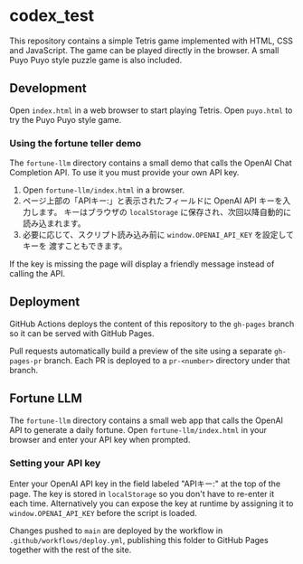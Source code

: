 # codex_test

This repository contains a simple Tetris game implemented with HTML, CSS and JavaScript. The game can be played directly in the browser. A small Puyo Puyo style puzzle game is also included.

## Development
Open `index.html` in a web browser to start playing Tetris.
Open `puyo.html` to try the Puyo Puyo style game.

### Using the fortune teller demo

The `fortune-llm` directory contains a small demo that calls the OpenAI Chat
Completion API. To use it you must provide your own API key.

1. Open `fortune-llm/index.html` in a browser.
2. ページ上部の「APIキー:」と表示されたフィールドに OpenAI API キーを入力します。
   キーはブラウザの `localStorage` に保存され、次回以降自動的に読み込まれます。
3. 必要に応じて、スクリプト読み込み前に `window.OPENAI_API_KEY` を設定してキーを
   渡すこともできます。

If the key is missing the page will display a friendly message instead of calling
the API.

## Deployment
GitHub Actions deploys the content of this repository to the `gh-pages` branch so it can be served with GitHub Pages.

Pull requests automatically build a preview of the site using a separate `gh-pages-pr` branch. Each PR is deployed to a `pr-<number>` directory under that branch.

## Fortune LLM
The `fortune-llm` directory contains a small web app that calls the OpenAI API to generate a daily fortune. Open `fortune-llm/index.html` in your browser and enter your API key when prompted.

### Setting your API key

Enter your OpenAI API key in the field labeled "APIキー:" at the top of the page. The key is stored in `localStorage` so you don't have to re-enter it each time. Alternatively you can expose the key at runtime by assigning it to `window.OPENAI_API_KEY` before the script is loaded.

Changes pushed to `main` are deployed by the workflow in `.github/workflows/deploy.yml`, publishing this folder to GitHub Pages together with the rest of the site.
